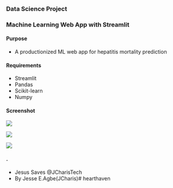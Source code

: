 ### Data Science Project
### Machine Learning Web App with Streamlit

#### Purpose
+ A productionized ML web app for hepatitis mortality prediction


#### Requirements
+ Streamlit
+ Pandas
+ Scikit-learn
+ Numpy



#### Screenshot
![](images/ml_streamlit_app01.png)



![](images/ml_streamlit_app02.png)



![](images/ml_streamlit_app03.png)




#### .
+ Jesus Saves @JCharisTech
+ By Jesse E.Agbe(JCharis)# hearthaven
